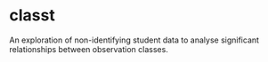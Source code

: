 # classt
An exploration of non-identifying student data to analyse significant relationships between observation classes.
